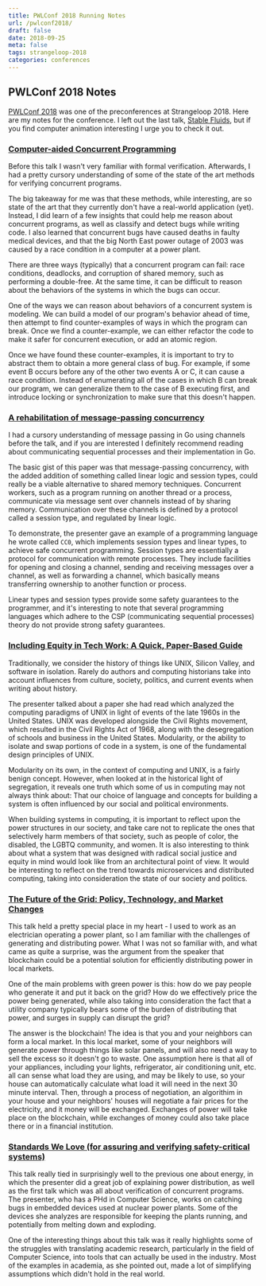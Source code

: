 ```yaml
---
title: PWLConf 2018 Running Notes
url: /pwlconf2018/
draft: false
date: 2018-09-25
meta: false
tags: strangeloop-2018
categories: conferences
---
```


## PWLConf 2018 Notes

[PWLConf 2018](https://pwlconf.org/#schedule) was one of the preconferences at Strangeloop 2018. Here are my notes for the conference. I left out the last talk, [Stable Fluids](https://pwlconf.org/2018/dan-piponi), but if you find computer animation interesting I urge you to check it out.

<!--more-->

### [Computer-aided Concurrent Programming](https://pwlconf.org/2018/roopsha-samanta/)

Before this talk I wasn't very familiar with formal verification. Afterwards, I had a pretty cursory understanding of some of the state of the art methods for verifying concurrent programs.

The big takeaway for me was that these methods, while interesting, are so state of the art that they currently don't have a real-world application (yet). Instead, I did learn of a few insights that could help me reason about concurrent programs, as well as classify and detect bugs while writing code. I also learned that concurrent bugs have caused deaths in faulty medical devices, and that the big North East power outage of 2003 was caused by a race condition in a computer at a power plant.

There are three ways (typically) that a concurrent program can fail: race conditions, deadlocks, and corruption of shared memory, such as performing a double-free. At the same time, it can be difficult to reason about the behaviors of the systems in which the bugs can occur.

One of the ways we can reason about behaviors of a concurrent system is modeling. We can build a model of our program's behavior ahead of time, then attempt to find counter-examples of ways in which the program can break. Once we find a counter-example, we can either refactor the code to make it safer for concurrent execution, or add an atomic region.

Once we have found these counter-examples, it is important to try to abstract them to obtain a more general class of bug. For example, if some event B occurs before any of the other two events A or C, it can cause a race condition. Instead of enumerating all of the cases in which B can break our program, we can generalize them to the case of B executing first, and introduce locking or synchronization to make sure that this doesn't happen.

### [A rehabilitation of message-passing concurrency](https://pwlconf.org/2018/frank-pfenning/)

I had a cursory understanding of message passing in Go using channels before the talk, and if you are interested I definitely recommend reading about communicating sequential processes and their implementation in Go.

The basic gist of this paper was that message-passing concurrency, with the added addition of something called linear logic and session types, could really be a viable alternative to shared memory techniques. Concurrent workers, such as a program running on another thread or a process, communicate via message sent over channels instead of by sharing memory. Communication over these channels is defined by a protocol called a session type, and regulated by linear logic.

To demonstrate, the presenter gave an example of a programming language he wrote called `CC0`, which implements session types and linear types, to achieve safe concurrent programming. Session types are essentially a protocol for communication with remote processes. They include facilities for opening and closing a channel, sending and receiving messages over a channel, as well as forwarding a channel, which basically means transferring ownership to another function or process.

Linear types and session types provide some safety guarantees to the programmer, and it's interesting to note that several programming languages which adhere to the CSP (communicating sequential processes) theory do not provide strong safety guarantees.

### [Including Equity in Tech Work: A Quick, Paper-Based Guide](https://pwlconf.org/2018/ari-schlesinger/)

Traditionally, we consider the history of things like UNIX, Silicon Valley, and software in isolation. Rarely do authors and computing historians take into account influences from culture, society, politics, and current events when writing about history.

The presenter talked about a paper she had read which analyzed the computing paradigms of UNIX in light of events of the late 1960s in the United States. UNIX was developed alongside the Civil Rights movement, which resulted in the Civil Rights Act of 1968, along with the desegregation of schools and business in the United States. Modularity, or the ability to isolate and swap portions of code in a system, is one of the fundamental design principles of UNIX.

Modularity on its own, in the context of computing and UNIX, is a fairly benign concept. However, when looked at in the historical light of segregation, it reveals one truth which some of us in computing may not always think about: That our choice of language and concepts for building a system is often influenced by our social and political environments.

When building systems in computing, it is important to reflect upon the power structures in our society, and take care not to replicate the ones that selectively harm members of that society, such as people of color, the disabled, the LGBTQ community, and women. It is also interesting to think about what a system that was designed with radical social justice and equity in mind would look like from an architectural point of view. It would be interesting to reflect on the trend towards microservices and distributed computing, taking into consideration the state of our society and politics.

### [The Future of the Grid: Policy, Technology, and Market Changes](https://pwlconf.org/2018/casey-canfield/)

This talk held a pretty special place in my heart - I used to work as an electrician operating a power plant, so I am familiar with the challenges of generating and distributing power. What I was not so familiar with, and what came as quite a surprise, was the argument from the speaker that blockchain could be a potential solution for efficiently distributing power in local markets.

One of the main problems with green power is this: how do we pay people who generate it and put it back on the grid? How do we effectively price the power being generated, while also taking into consideration the fact that a utility company typically bears some of the burden of distributing that power, and surges in supply can disrupt the grid?

The answer is the blockchain! The idea is that you and your neighbors can form a local market. In this local market, some of your neighbors will generate power through things like solar panels, and will also need a way to sell the excess so it doesn't go to waste. One assumption here is that all of your appliances, including your lights, refrigerator, air conditioning unit, etc. all can sense what load they are using, and may be likely to use, so your house can automatically calculate what load it will need in the next 30 minute interval. Then, through a process of negotiation, an algorithim in your house and your neighbors' houses will negotiate a fair prices for the electricity, and it money will be exchanged. Exchanges of power will take place on the blockchain, while exchanges of money could also take place there or in a financial institution.

### [Standards We Love (for assuring and verifying safety-critical systems)](https://pwlconf.org/2018/heidy-khlaaf/)

This talk really tied in surprisingly well to the previous one about energy, in which the presenter did a great job of explaining power distribution, as well as the first talk which was all about verification of concurrent programs. The presenter, who has a PHd in Computer Science, works on catching bugs in embedded devices used at nuclear power plants. Some of the devices she analyzes are responsible for keeping the plants running, and potentially from melting down and exploding.

One of the interesting things about this talk was it really highlights some of the struggles with translating academic research, particularly in the field of Computer Science, into tools that can actually be used in the industry. Most of the examples in academia, as she pointed out, made a lot of simplifying assumptions which didn't hold in the real world.
